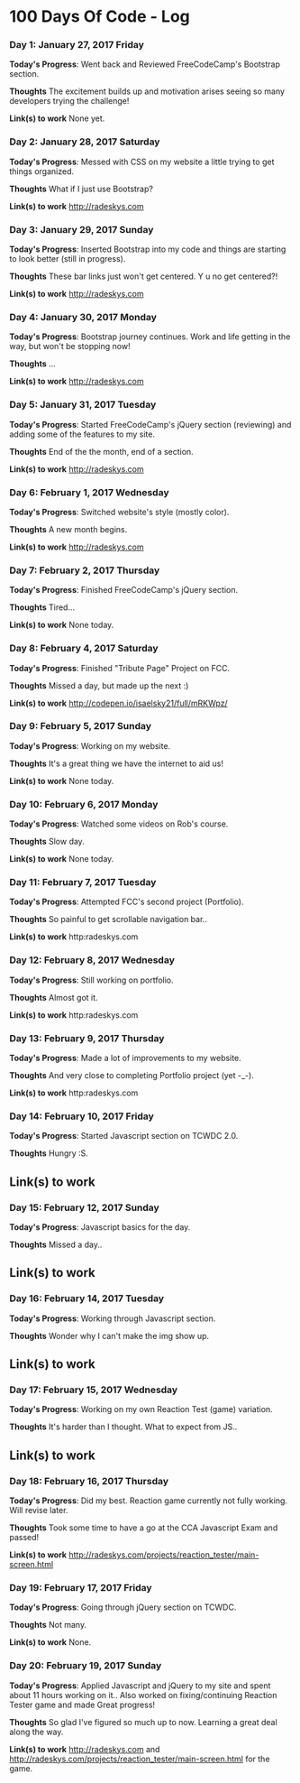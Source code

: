 # 100 Days Of Code - Log

### Day 1: January 27, 2017 Friday

**Today's Progress**: Went back and Reviewed FreeCodeCamp's Bootstrap section.

**Thoughts** The excitement builds up and motivation arises seeing so many developers trying the challenge! 

**Link(s) to work**
None yet.

### Day 2: January 28, 2017 Saturday

**Today's Progress**: Messed with CSS on my website a little trying to get things organized.

**Thoughts** What if I just use Bootstrap? 

**Link(s) to work**
http://radeskys.com

### Day 3: January 29, 2017 Sunday

**Today's Progress**: Inserted Bootstrap into my code and things are starting to look better (still in progress).

**Thoughts** These bar links just won't get centered. Y u no get centered?!

**Link(s) to work**
http://radeskys.com

### Day 4: January 30, 2017 Monday

**Today's Progress**: Bootstrap journey continues. Work and life getting in the way, but won't be stopping now!

**Thoughts** ...

**Link(s) to work**
http://radeskys.com

### Day 5: January 31, 2017 Tuesday

**Today's Progress**: Started FreeCodeCamp's jQuery section (reviewing) and adding some of the features to my site.

**Thoughts** End of the the month, end of a section.

**Link(s) to work**
http://radeskys.com

### Day 6: February 1, 2017 Wednesday

**Today's Progress**: Switched website's style (mostly color).

**Thoughts** A new month begins.

**Link(s) to work**
http://radeskys.com

### Day 7: February 2, 2017 Thursday

**Today's Progress**: Finished FreeCodeCamp's jQuery section.

**Thoughts** Tired...

**Link(s) to work**
None today.

### Day 8: February 4, 2017 Saturday

**Today's Progress**: Finished "Tribute Page" Project on FCC. 

**Thoughts** Missed a day, but made up the next :)

**Link(s) to work**
http://codepen.io/isaelsky21/full/mRKWpz/

### Day 9: February 5, 2017 Sunday

**Today's Progress**: Working on my website. 

**Thoughts** It's a great thing we have the internet to aid us!

**Link(s) to work**
None today.

### Day 10: February 6, 2017 Monday

**Today's Progress**: Watched some videos on Rob's course.

**Thoughts** Slow day.

**Link(s) to work**
None today.

### Day 11: February 7, 2017 Tuesday

**Today's Progress**: Attempted FCC's second project (Portfolio).

**Thoughts** So painful to get scrollable navigation bar..

**Link(s) to work**
http:radeskys.com

### Day 12: February 8, 2017 Wednesday

**Today's Progress**: Still working on portfolio.

**Thoughts** Almost got it.

**Link(s) to work**
http:radeskys.com

### Day 13: February 9, 2017 Thursday

**Today's Progress**: Made a lot of improvements to my website.

**Thoughts** And very close to completing Portfolio project (yet -_-).

**Link(s) to work**
http:radeskys.com

### Day 14: February 10, 2017 Friday

**Today's Progress**: Started Javascript section on TCWDC 2.0.

**Thoughts** Hungry :S.

**Link(s) to work**
-------------------

### Day 15: February 12, 2017 Sunday

**Today's Progress**: Javascript basics for the day.

**Thoughts** Missed a day..

**Link(s) to work**
-------------------

### Day 16: February 14, 2017 Tuesday

**Today's Progress**: Working through Javascript section.

**Thoughts** Wonder why I can't make the img show up.

**Link(s) to work**
-------------------

### Day 17: February 15, 2017 Wednesday

**Today's Progress**: Working on my own Reaction Test (game) variation.

**Thoughts** It's harder than I thought. What to expect from JS..

**Link(s) to work**
-------------------

### Day 18: February 16, 2017 Thursday

**Today's Progress**: Did my best. Reaction game currently not fully working. Will revise later. 

**Thoughts** Took some time to have a go at the CCA Javascript Exam and passed!

**Link(s) to work**
http://radeskys.com/projects/reaction_tester/main-screen.html

### Day 19: February 17, 2017 Friday

**Today's Progress**: Going through jQuery section on TCWDC.

**Thoughts** Not many.

**Link(s) to work**
None.

### Day 20: February 19, 2017 Sunday

**Today's Progress**: Applied Javascript and jQuery to my site and spent about 11 hours working on it.. Also worked on fixing/continuing Reaction Tester game and made Great progress!

**Thoughts** So glad I've figured so much up to now. Learning a great deal along the way.

**Link(s) to work**
http://radeskys.com and http://radeskys.com/projects/reaction_tester/main-screen.html for the game.
